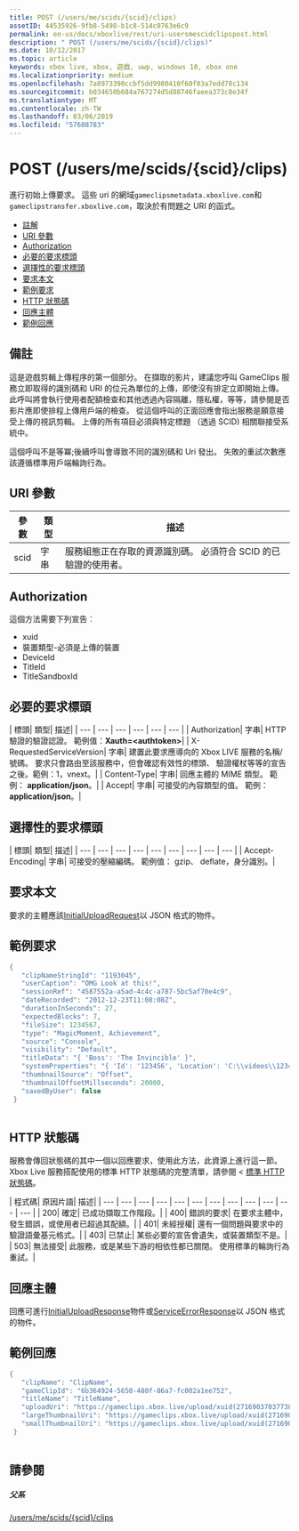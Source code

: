 ```yaml
---
title: POST (/users/me/scids/{scid}/clips)
assetID: 44535926-9fb8-5498-b1c8-514c0763e6c9
permalink: en-us/docs/xboxlive/rest/uri-usersmescidclipspost.html
description: " POST (/users/me/scids/{scid}/clips)"
ms.date: 10/12/2017
ms.topic: article
keywords: xbox live, xbox, 遊戲, uwp, windows 10, xbox one
ms.localizationpriority: medium
ms.openlocfilehash: 7a8973390ccbf5dd9980410f60f03a7edd78c134
ms.sourcegitcommit: b034650b684a767274d5d88746faeea373c8e34f
ms.translationtype: MT
ms.contentlocale: zh-TW
ms.lasthandoff: 03/06/2019
ms.locfileid: "57608783"
---
```

# <a name="post-usersmescidsscidclips"></a>POST (/users/me/scids/{scid}/clips)
進行初始上傳要求。 這些 uri 的網域`gameclipsmetadata.xboxlive.com`和`gameclipstransfer.xboxlive.com`，取決於有問題之 URI 的函式。
 
  * [註解](#ID4EX)
  * [URI 參數](#ID4EFB)
  * [Authorization](#ID4EQB)
  * [必要的要求標頭](#ID4EKC)
  * [選擇性的要求標頭](#ID4ENE)
  * [要求本文](#ID4ENF)
  * [範例要求](#ID4E1F)
  * [HTTP 狀態碼](#ID4EDG)
  * [回應主體](#ID4EVAAC)
  * [範例回應](#ID4EFBAC)
 
<a id="ID4EX"></a>

 
## <a name="remarks"></a>備註
 
這是遊戲剪輯上傳程序的第一個部分。 在擷取的影片，建議您呼叫 GameClips 服務立即取得的識別碼和 URI 的位元為單位的上傳，即使沒有排定立即開始上傳。 此呼叫將會執行使用者配額檢查和其他透過內容隔離，隱私權，等等，請參閱是否影片應即使排程上傳用戶端的檢查。 從這個呼叫的正面回應會指出服務是願意接受上傳的視訊剪輯。 上傳的所有項目必須與特定標題 （透過 SCID) 相關聯接受系統中。
 
這個呼叫不是等冪;後續呼叫會導致不同的識別碼和 Uri 發出。 失敗的重試次數應該遵循標準用戶端輪詢行為。
  
<a id="ID4EFB"></a>

 
## <a name="uri-parameters"></a>URI 參數
 
| 參數| 類型| 描述| 
| --- | --- | --- | 
| scid| 字串| 服務組態正在存取的資源識別碼。 必須符合 SCID 的已驗證的使用者。| 
  
<a id="ID4EQB"></a>

 
## <a name="authorization"></a>Authorization
 
這個方法需要下列宣告︰
 
   * xuid
   * 裝置類型-必須是上傳的裝置
   * DeviceId
   * TitleId
   * TitleSandboxId
   
<a id="ID4EKC"></a>

 
## <a name="required-request-headers"></a>必要的要求標頭
 
| 標頭| 類型| 描述| 
| --- | --- | --- | --- | --- | --- | 
| Authorization| 字串| HTTP 驗證的驗證認證。 範例值：<b>Xauth=&lt;authtoken></b>| 
| X-RequestedServiceVersion| 字串| 建置此要求應導向的 Xbox LIVE 服務的名稱/號碼。 要求只會路由至該服務中，但會確認有效性的標頭、 驗證權杖等等的宣告之後。範例：1，vnext。| 
| Content-Type| 字串| 回應主體的 MIME 類型。 範例： <b>application/json</b>。| 
| Accept| 字串| 可接受的內容類型的值。 範例： <b>application/json</b>。| 
  
<a id="ID4ENE"></a>

 
## <a name="optional-request-headers"></a>選擇性的要求標頭
 
| 標頭| 類型| 描述| 
| --- | --- | --- | --- | --- | --- | --- | --- | --- | 
| Accept-Encoding| 字串| 可接受的壓縮編碼。 範例值： gzip、 deflate，身分識別。| 
  
<a id="ID4ENF"></a>

 
## <a name="request-body"></a>要求本文
 
要求的主體應該[InitialUploadRequest](../../json/json-initialuploadrequest.md)以 JSON 格式的物件。
  
<a id="ID4E1F"></a>

 
## <a name="sample-request"></a>範例要求
 

```cpp
{
   "clipNameStringId": "1193045",
   "userCaption": "OMG Look at this!",
   "sessionRef": "4587552a-a5ad-4c4c-a787-5bc5af70e4c9",
   "dateRecorded": "2012-12-23T11:08:08Z",
   "durationInSeconds": 27,
   "expectedBlocks": 7,
   "fileSize": 1234567,
   "type": "MagicMoment, Achievement",
   "source": "Console",
   "visibility": "Default",
   "titleData": "{ 'Boss': 'The Invincible' }",
   "systemProperties": "{ 'Id': '123456', 'Location': 'C:\\videos\\123456.mp4' }",
   "thumbnailSource": "Offset",
   "thumbnailOffsetMillseconds": 20000,
   "savedByUser": false
 }
      
```

  
<a id="ID4EDG"></a>

 
## <a name="http-status-codes"></a>HTTP 狀態碼
 
服務會傳回狀態碼的其中一個以回應要求，使用此方法，此資源上進行這一節。 Xbox Live 服務搭配使用的標準 HTTP 狀態碼的完整清單，請參閱 <<c0> [ 標準 HTTP 狀態碼](../../additional/httpstatuscodes.md)。
 
| 程式碼| 原因片語| 描述| 
| --- | --- | --- | --- | --- | --- | --- | --- | --- | --- | --- | --- | 
| 200| 確定| 已成功擷取工作階段。| 
| 400| 錯誤的要求| 在要求主體中，發生錯誤，或使用者已超過其配額。| 
| 401| 未經授權| 還有一個問題與要求中的驗證語彙基元格式。| 
| 403| 已禁止| 某些必要的宣告會遺失，或裝置類型不是。| 
| 503| 無法接受| 此服務，或是某些下游的相依性都已關閉。 使用標準的輪詢行為重試。| 
  
<a id="ID4EVAAC"></a>

 
## <a name="response-body"></a>回應主體
 
回應可進行[InitialUploadResponse](../../json/json-initialuploadresponse.md)物件或[ServiceErrorResponse](../../json/json-serviceerrorresponse.md)以 JSON 格式的物件。
  
<a id="ID4EFBAC"></a>

 
## <a name="sample-response"></a>範例回應
 

```cpp
{
   "clipName": "ClipName",
   "gameClipId": "6b364924-5650-480f-86a7-fc002a1ee752",  
   "titleName": "TitleName",
   "uploadUri": "https://gameclips.xbox.live/upload/xuid(2716903703773872)/6b364924-5650-480f-86a7-fc002a1ee752/container",
   "largeThumbnailUri": "https://gameclips.xbox.live/upload/xuid(2716903703773872)/6b364924-5650-480f-86a7-fc002a1ee752/container/thumbnails/large",
   "smallThumbnailUri": "https://gameclips.xbox.live/upload/xuid(2716903703773872)/6b364924-5650-480f-86a7-fc002a1ee752/container/thumbnails/small"
 }
         
```

  
<a id="ID4EOBAC"></a>

 
## <a name="see-also"></a>請參閱
 
<a id="ID4EQBAC"></a>

 
##### <a name="parent"></a>父系 

[/users/me/scids/{scid}/clips](uri-usersmescidclips.md)

   